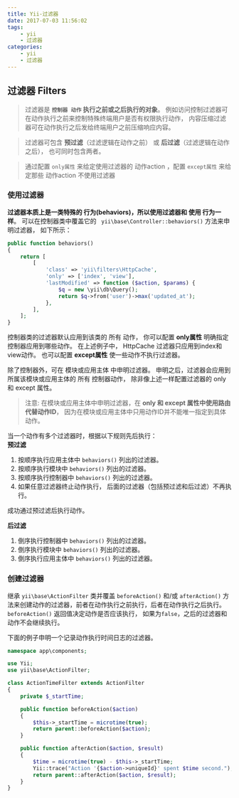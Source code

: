 ```yaml
---
title: Yii-过滤器
date: 2017-07-03 11:56:02
tags:
	- yii
	- 过滤器
categories:
    - yii
    - 过滤器
---
```

## 过滤器 Filters
> 过滤器是 **`控制器 动作` 执行之前或之后执行的对象**。 例如访问控制过滤器可在动作执行之前来控制特殊终端用户是否有权限执行动作， 内容压缩过滤器可在动作执行之后发给终端用户之前压缩响应内容。

> 过滤器可包含 **预过滤**（过滤逻辑在动作之前） 或 **后过滤**（过滤逻辑在动作之后）， 也可同时包含两者。

> 通过配置 `only属性` 来给定使用过滤器的 动作action ，配置 `except属性` 来给定那些 动作action 不使用过滤器  

### 使用过滤器
**过滤器本质上是一类特殊的 行为(behaviors)，所以使用过滤器和 使用 行为一样**。 可以在控制器类中覆盖它的 ` yii\base\Controller::behaviors()` 方法来申明过滤器， 如下所示：
```php
public function behaviors()
{
    return [
        [
            'class' => 'yii\filters\HttpCache',
            'only' => ['index', 'view'],
            'lastModified' => function ($action, $params) {
                $q = new \yii\db\Query();
                return $q->from('user')->max('updated_at');
            },
        ],
    ];
}
```
控制器类的过滤器默认应用到该类的 所有 动作， 你可以配置 **only属性** 明确指定控制器应用到哪些动作。 在上述例子中， HttpCache 过滤器只应用到index和view动作。 也可以配置 **except属性** 使一些动作不执行过滤器。

除了控制器外，可在 模块或应用主体 中申明过滤器。 申明之后，过滤器会应用到所属该模块或应用主体的 所有 控制器动作， 除非像上述一样配置过滤器的 only 和 except 属性。

> 注意: 在模块或应用主体中申明过滤器，在 **only 和 except 属性中使用路由 代替动作ID**， 因为在模块或应用主体中只用动作ID并不能唯一指定到具体动作。

当一个动作有多个过滤器时，根据以下规则先后执行：  
**预过滤**
1. 按顺序执行应用主体中 `behaviors()` 列出的过滤器。
2. 按顺序执行模块中 `behaviors()` 列出的过滤器。
3. 按顺序执行控制器中 `behaviors()` 列出的过滤器。
4. 如果任意过滤器终止动作执行， 后面的过滤器（包括预过滤和后过滤）不再执行。

成功通过预过滤后执行动作。  

**后过滤**
1. 倒序执行控制器中 `behaviors()` 列出的过滤器。
2. 倒序执行模块中 `behaviors()` 列出的过滤器。
3. 倒序执行应用主体中 `behaviors()` 列出的过滤器。

### 创建过滤器
继承 `yii\base\ActionFilter` 类并覆盖 `beforeAction()` 和/或 `afterAction()` 方法来创建动作的过滤器，前者在动作执行之前执行，后者在动作执行之后执行。 `beforeAction()` 返回值决定动作是否应该执行， 如果为`false`，之后的过滤器和动作不会继续执行。  

下面的例子申明一个记录动作执行时间日志的过滤器。  
```php
namespace app\components;

use Yii;
use yii\base\ActionFilter;

class ActionTimeFilter extends ActionFilter
{
    private $_startTime;

    public function beforeAction($action)
    {
        $this->_startTime = microtime(true);
        return parent::beforeAction($action);
    }

    public function afterAction($action, $result)
    {
        $time = microtime(true) - $this->_startTime;
        Yii::trace("Action '{$action->uniqueId}' spent $time second.");
        return parent::afterAction($action, $result);
    }
}
```
